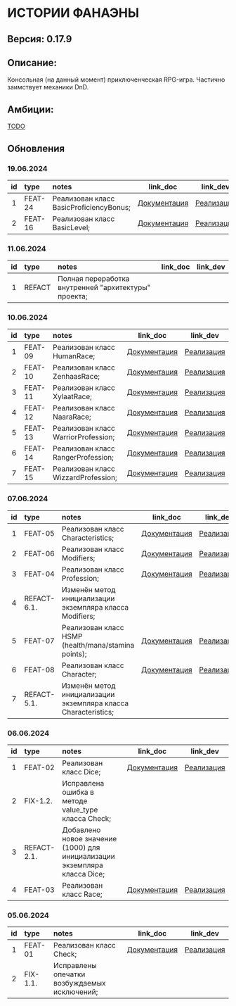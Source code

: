 # ИСТОРИИ ФАНАЭНЫ
## Версия: 0.17.9

## Описание:
Консольная (на данный момент) приключенческая RPG-игра. Частично заимствует механики DnD.


## Амбиции:
[TODO](https://github.com/tskdvraz0r/fanaena_stories/blob/main/docs/todo.md)

## Обновления
### 19.06.2024
| id | type | notes | link_doc | link_dev |
| :---: | :--- | :--- | :---: | :---: |
| 1 | FEAT-24 | Реализован класс BasicProficiencyBonus; | [Документация](https://github.com/tskdvraz0r/fanaena_stories/blob/main/docs/classes/characters/stats/proficiency_bonus/task_24_basic_proficiency_bonus.md) | [Реализация](https://github.com/tskdvraz0r/fanaena_stories/blob/main/assets/classes/characters/stats/proficiency_bonus/basic_proficiency_bonus.py) |
| 2 | FEAT-16 | Реализован класс BasicLevel; | [Документация](https://github.com/tskdvraz0r/fanaena_stories/blob/main/docs/classes/characters/stats/level/task_16_basic_level.md) | [Реализация](https://github.com/tskdvraz0r/fanaena_stories/blob/main/assets/classes/characters/stats/level/basic_level.py) |



### 11.06.2024
| id | type | notes | link_doc | link_dev |
| :---: | :--- | :--- | :---: | :---: |
| 1 | REFACT | Полная переработка внутренней "архитектуры" проекта; | | |



### 10.06.2024
| id | type | notes | link_doc | link_dev |
| :---: | :--- | :--- | :---: | :---: |
| 1 | FEAT-09 | Реализован класс HumanRace; | [Документация](https://github.com/tskdvraz0r/fanaena_stories/blob/main/docs/classes/characters/races/task_09_human_race.md) | [Реализация](https://github.com/tskdvraz0r/fanaena_stories/blob/main/assets/classes/characters/races/human_race.py) |
| 2 | FEAT-10 | Реализован класс ZenhaasRace; | [Документация](https://github.com/tskdvraz0r/fanaena_stories/blob/main/docs/classes/characters/races/task_10_zenhaas_race.md) | [Реализация](https://github.com/tskdvraz0r/fanaena_stories/blob/main/assets/classes/characters/races/zenhaas_race.py) |
| 3 | FEAT-11 | Реализован класс XylaatRace; | [Документация](https://github.com/tskdvraz0r/fanaena_stories/blob/main/docs/classes/characters/races/task_11_xylaat_race.md) | [Реализация](https://github.com/tskdvraz0r/fanaena_stories/blob/main/assets/classes/characters/races/xylaat_race.py) |
| 4 | FEAT-12 | Реализован класс NaaraRace; | [Документация](https://github.com/tskdvraz0r/fanaena_stories/blob/main/docs/classes/characters/races/task_12_naara_race.md) | [Реализация](https://github.com/tskdvraz0r/fanaena_stories/blob/main/assets/classes/characters/races/naara_race.py) |
| 5 | FEAT-13 | Реализован класс WarriorProfession; | [Документация](https://github.com/tskdvraz0r/fanaena_stories/blob/main/docs/classes/characters/professions/task_13_warrior_profession.md) | [Реализация](https://github.com/tskdvraz0r/fanaena_stories/blob/main/assets/classes/characters/professions/warrior_profession.py) |
| 6 | FEAT-14 | Реализован класс RangerProfession; | [Документация](https://github.com/tskdvraz0r/fanaena_stories/blob/main/docs/classes/characters/professions/task_14_ranger_profession.md) | [Реализация](https://github.com/tskdvraz0r/fanaena_stories/blob/main/assets/classes/characters/professions/ranger_profession.py) |
| 7 | FEAT-15 | Реализован класс WizzardProfession; | [Документация](https://github.com/tskdvraz0r/fanaena_stories/blob/main/docs/classes/characters/professions/task_15_wizzard_profession.md) | [Реализация](https://github.com/tskdvraz0r/fanaena_stories/blob/main/assets/classes/characters/professions/wizzard_profession.py) |


### 07.06.2024
| id | type | notes | link_doc | link_dev |
| :---: | :--- | :--- | :---: | :---: |
| 1 | FEAT-05 | Реализован класс Characteristics; | [Документация](https://github.com/tskdvraz0r/fanaena_stories/blob/main/docs/classes/characters/stats/characteristics/task_05_basic_characteristics.md) | [Реализация](https://github.com/tskdvraz0r/fanaena_stories/blob/main/assets/classes/characters/stats/characteristics/basic_characteristics.py) |
| 2 | FEAT-06 | Реализован класс Modifiers; | [Документация](https://github.com/tskdvraz0r/fanaena_stories/blob/main/docs/classes/characters/stats/modifiers/task_06_basic_modifiers.md) | [Реализация](https://github.com/tskdvraz0r/fanaena_stories/blob/main/assets/classes/characters/stats/modifiers/basic_modifiers.py) |
| 3 | FEAT-04 | Реализован класс Profession; | [Документация](https://github.com/tskdvraz0r/fanaena_stories/blob/main/docs/classes/characters/professions/task_04_basic_profession.md) | [Реализация](https://github.com/tskdvraz0r/fanaena_stories/blob/main/assets/classes/characters/professions/basic_profession.py) |
| 4 | REFACT-6.1. | Изменён метод инициализации экземпляра класса Modifiers; |  |  |
| 5 | FEAT-07 | Реализован класс HSMP (health/mana/stamina points); | [Документация](https://github.com/tskdvraz0r/fanaena_stories/blob/main/docs/classes/characters/stats/hmsp/task_07_basic_hmsp.md) | [Реализация](https://github.com/tskdvraz0r/fanaena_stories/blob/main/assets/classes/characters/stats/hmsp/basic_hmsp.py) |
| 6 | FEAT-08 | Реализован класс Character; | [Документация](https://github.com/tskdvraz0r/fanaena_stories/blob/main/docs/classes/characters/character/task_08_basic_characters.md) | [Реализация](https://github.com/tskdvraz0r/fanaena_stories/blob/main/assets/classes/characters/character/basic_character.py) |
| 7 | REFACT-5.1. | Изменён метод инициализации экземпляра класса Characteristics; |  |  |


### 06.06.2024
| id | type | notes | link_doc | link_dev |
| :---: | :--- | :--- | :---: | :---: |
| 1 | FEAT-02 | Реализован класс Dice; | [Документация](https://github.com/tskdvraz0r/fanaena_stories/blob/main/docs/classes/mechanics/dice/task_02_dice.md) | [Реализация](https://github.com/tskdvraz0r/fanaena_stories/blob/main/classes/mechanics/basic/dice.py) |
| 2 | FIX-1.2. | Исправлена ошибка в методе value_type класса Check; |  |  |
| 3 | REFACT-2.1. | Добавлено новое значение (1000) для инициализации экземпляра класса Dice; |  |  |
| 4 | FEAT-03 | Реализован класс Race; | [Документация](https://github.com/tskdvraz0r/fanaena_stories/blob/main/docs/classes/characters/races/task_03_basic_race.md) | [Реализация](https://github.com/tskdvraz0r/fanaena_stories/blob/main/classes/character/races.py) |


### 05.06.2024
| id | type | notes | link_doc | link_dev |
| :---: | :--- | :--- | :---: | :---: |
| 1 | FEAT-01 | Реализован класс Check; | [Документация](https://github.com/tskdvraz0r/fanaena_stories/blob/main/docs/package/engine/data_validation/task_1_check.md) | [Реализация](https://github.com/tskdvraz0r/fanaena_stories/blob/main/classes/engine/data_validation/check.py) |
| 2 | FIX-1.1. | Исправлены опечатки возбуждаемых исключений; |  |  |
